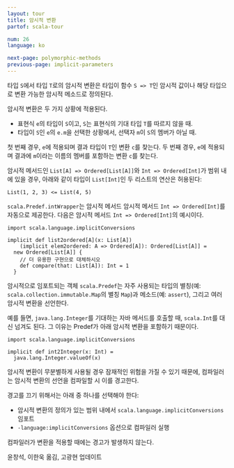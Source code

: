 ```yaml
---
layout: tour
title: 암시적 변환
partof: scala-tour

num: 26
language: ko

next-page: polymorphic-methods
previous-page: implicit-parameters
---
```


타입 `S`에서 타입 `T`로의 암시적 변환은 타입이 함수 `S => T`인 암시적 값이나 해당 타입으로 변환 가능한 암시적 메소드로 정의된다.

암시적 변환은 두 가지 상황에 적용된다.

* 표현식 `e`의 타입이 `S`이고, `S`는 표현식의 기대 타입 `T`를 따르지 않을 때.
* 타입이 `S`인 `e`의 `e.m`을 선택한 상황에서, 선택자 `m`이 `S`의 멤버가 아닐 때.


첫 번째 경우, `e`에 적용되며 결과 타입이 `T`인 변환 `c`를 찾는다.
두 번째 경우, `e`에 적용되며 결과에 `m`이라는 이름의 멤버를 포함하는 변환 `c`를 찾는다.

암시적 메서드인 `List[A] => Ordered[List[A]]`와 `Int => Ordered[Int]`가 범위 내에 있을 경우, 아래와 같이 타입이 `List[Int]`인 두 리스트의 연산은 허용된다:

    List(1, 2, 3) <= List(4, 5)

`scala.Predef.intWrapper`는 암시적 메서드 암시적 메서드 `Int => Ordered[Int]`를 자동으로 제공한다. 다음은 암시적 메서드 `Int => Ordered[Int]`의 예시이다.

    import scala.language.implicitConversions
    
    implicit def list2ordered[A](x: List[A])
        (implicit elem2ordered: A => Ordered[A]): Ordered[List[A]] =
      new Ordered[List[A]] {
        // 더 유용한 구현으로 대체하시오
        def compare(that: List[A]): Int = 1
      }

암시적으로 임포트되는 객체 `scala.Predef`는 자주 사용되는 타입의 별칭(예: `scala.collection.immutable.Map`의 별칭 `Map`)과 메소드(예: `assert`), 그리고 여러 암시적 변환을 선언한다. 

예를 들면, `java.lang.Integer`를 기대하는 자바 메서드를 호출할 때, `scala.Int`를 대신 넘겨도 된다. 그 이유는 Predef가 아래 암시적 변환을 포함하기 때문이다.

```tut
import scala.language.implicitConversions

implicit def int2Integer(x: Int) =
  java.lang.Integer.valueOf(x)
```

암시적 변환이 무분별하게 사용될 경우 잠재적인 위험을 가질 수 있기 때문에, 컴파일러는 암시적 변환의 선언을 컴파일할 시 이를 경고한다.

경고를 끄기 위해서는 아래 중 하나를 선택해야 한다:

* 암시적 변환의 정의가 있는 범위 내에서 `scala.language.implicitConversions` 임포트
* `-language:implicitConversions` 옵션으로 컴파일러 실행

컴파일러가 변환을 적용할 때에는 경고가 발생하지 않는다.


윤창석, 이한욱 옮김, 고광현 업데이트
